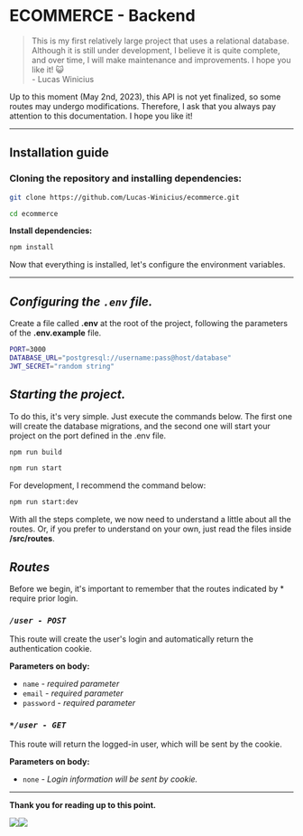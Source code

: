# ECOMMERCE - Backend
>This is my first relatively large project that uses a relational database. Although it is still under development, I believe it is quite complete, and over time, I will make maintenance and improvements. I hope you like it! 😺 <br/>   - Lucas Winicius

Up to this moment (May 2nd, 2023), this API is not yet finalized, so some routes may undergo modifications. Therefore, I ask that you always pay attention to this documentation. I hope you like it!

<hr/>

## **Installation guide**

### Cloning the repository and installing dependencies:

```bash
git clone https://github.com/Lucas-Winicius/ecommerce.git
```

```bash
cd ecommerce
```

**Install dependencies:**

```bash
npm install
```
Now that everything is installed, let's configure the environment variables.
<hr/>

## *Configuring the `.env` file.*
Create a file called **.env** at the root of the project, following the parameters of the **.env.example** file.
```bash
PORT=3000
DATABASE_URL="postgresql://username:pass@host/database"
JWT_SECRET="random string"
```

## *Starting the project.*
To do this, it's very simple. Just execute the commands below. The first one will create the database migrations, and the second one will start your project on the port defined in the .env file.

```bash
npm run build
```

```bash
npm run start
```

For development, I recommend the command below:

```bash
npm run start:dev
```
With all the steps complete, we now need to understand a little about all the routes. Or, if you prefer to understand on your own, just read the files inside **/src/routes**.

## *Routes*
Before we begin, it's important to remember that the routes indicated by * require prior login.

### *`/user - POST`*
This route will create the user's login and automatically return the authentication cookie.

**Parameters on body:**
 - `name` - *required parameter*
 - `email` - *required parameter*
 - `password` - *required parameter*
 
 ### *`*/user - GET`*
This route will return the logged-in user, which will be sent by the cookie.

**Parameters on body:**
 - `none` - *Login information will be sent by cookie.*

<hr/>

**Thank you for reading up to this point.**

<div style="display: flex;">
  <a href="https://www.linkedin.com/in/lucas-winicius-03571725a"><img src="https://img.shields.io/badge/LinkedIn-0077B5?style=for-the-badge&logo=linkedin&logoColor=white"></a>
  <a href="https://instagram.com/sr_pumpkin_"><img src="https://img.shields.io/badge/Instagram-E4405F?style=for-the-badge&logo=instagram&logoColor=white"></a>
</div>
